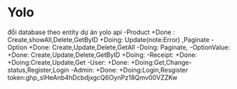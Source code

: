 # Yolo

đổi database theo entity   dự án yolo api
-Product
+Done : Create,showAll,Delete,GetByID
+Doing: Update(note:Error) ,Paginate
-Option
+Done: Create,Update,Delete,GetAll
-Doing:  Paginate,
-OptionValue:
+Done: Create,Update,Delete,GetByID
+Doing:
-Receipt:
+Done:
+Doing:Create,Update,Get
-User:
+Done:
+Doing:Get,Change-status,Register,Login
-Admin:
+Done:
+Doing:Login,Resgister
token: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
